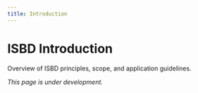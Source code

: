 ```yaml
---
title: Introduction
---
```


# ISBD Introduction

Overview of ISBD principles, scope, and application guidelines.

*This page is under development.*